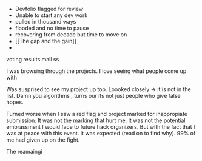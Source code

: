 - Devfolio flagged for review
- Unable to start any dev work
- pulled in thousand ways
- flooded and no time to pause
- recovering from decade but time to move on
- [[The gap and the gain]]
-

voting results mail ss

I was browsing through the projects. I love seeing what people come up with

Was susprised to see my project up top. Loooked closely -> it is not in the list. Damn you algorithms , turns our its not just people who give false hopes. 

Turned worse when I saw a red flag and project marked for inappropiate submission. It was not the marking that hurt me. 
It was not the potential embrassment I would face to future hack organizers. But with the fact that I was at peace with this event. It was expected (read on to find why). 99% of me had given up on the fight.

The reamaingi